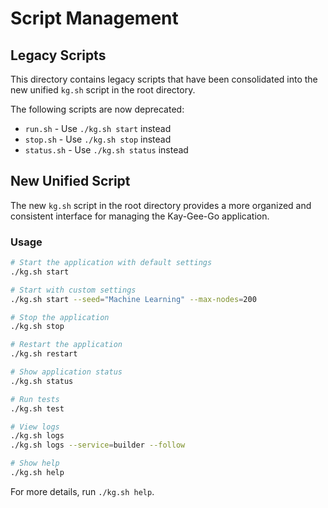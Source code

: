 # Script Management

## Legacy Scripts

This directory contains legacy scripts that have been consolidated into the new unified `kg.sh` script in the root directory.

The following scripts are now deprecated:
- `run.sh` - Use `./kg.sh start` instead
- `stop.sh` - Use `./kg.sh stop` instead
- `status.sh` - Use `./kg.sh status` instead

## New Unified Script

The new `kg.sh` script in the root directory provides a more organized and consistent interface for managing the Kay-Gee-Go application.

### Usage

```bash
# Start the application with default settings
./kg.sh start

# Start with custom settings
./kg.sh start --seed="Machine Learning" --max-nodes=200

# Stop the application
./kg.sh stop

# Restart the application
./kg.sh restart

# Show application status
./kg.sh status

# Run tests
./kg.sh test

# View logs
./kg.sh logs
./kg.sh logs --service=builder --follow

# Show help
./kg.sh help
```

For more details, run `./kg.sh help`. 